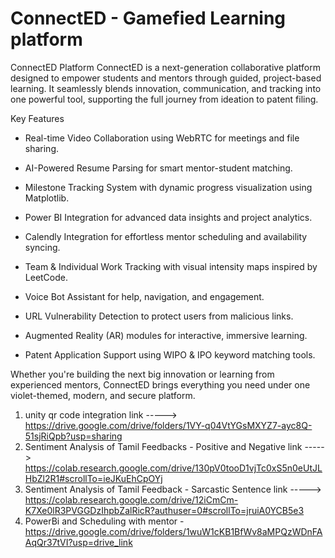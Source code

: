 # ConnectED - Gamefied Learning platform

ConnectED Platform
ConnectED is a next-generation collaborative platform designed to empower students and mentors through guided, project-based learning. It seamlessly blends innovation, communication, and tracking into one powerful tool, supporting the full journey from ideation to patent filing.

Key Features
* Real-time Video Collaboration using WebRTC for meetings and file sharing.

* AI-Powered Resume Parsing for smart mentor-student matching.

* Milestone Tracking System with dynamic progress visualization using Matplotlib.

* Power BI Integration for advanced data insights and project analytics.

* Calendly Integration for effortless mentor scheduling and availability syncing.

* Team & Individual Work Tracking with visual intensity maps inspired by LeetCode.

* Voice Bot Assistant for help, navigation, and engagement.

* URL Vulnerability Detection to protect users from malicious links.

* Augmented Reality (AR) modules for interactive, immersive learning.

* Patent Application Support using WIPO & IPO keyword matching tools.

Whether you're building the next big innovation or learning from experienced mentors, ConnectED brings everything you need under one violet-themed, modern, and secure platform.

1) unity qr code integration link -----> https://drive.google.com/drive/folders/1VY-q04VtYGsMXYZ7-ayc8Q-51sjRiQpb?usp=sharing
2) Sentiment Analysis of Tamil Feedbacks - Positive and Negative link -----> https://colab.research.google.com/drive/130pV0tooD1vjTc0xS5n0eUtJLHbZl2R1#scrollTo=ieJKuEhCpOYj
3) Sentiment Analysis of Tamil Feedback - Sarcastic Sentence link -----> https://colab.research.google.com/drive/12iCmCm-K7Xe0lR3PVGGDzIhpbZalRicR?authuser=0#scrollTo=jruiA0YCB5e3
4) PowerBi and Scheduling with mentor - https://drive.google.com/drive/folders/1wuW1cKB1BfWv8aMPQzWDnFAAqQr37tVI?usp=drive_link
